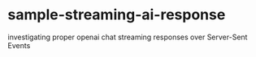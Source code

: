 # sample-streaming-ai-response
investigating proper openai chat streaming responses over Server-Sent Events

